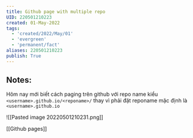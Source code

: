 ```yaml
---
title: Github page with multiple repo
UID: 220501210223
created: 01-May-2022
tags:
  - 'created/2022/May/01'
  - 'evergreen'
  - 'permanent/fact'
aliases: 220501210223
publish: True
---
```

## Notes:
Hôm nay mới biết cách paging trên github với repo name kiểu `<username>.github.io/<reponame>/`
thay vì phải đặt reponame mặc định là `<username>.github.io`

![[Pasted image 20220501210231.png]]

[[Github pages]]